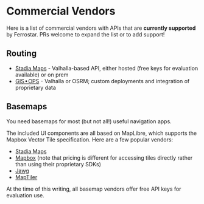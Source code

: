 # Commercial Vendors

Here is a list of commercial vendors with APIs that are **currently supported** by Ferrostar.
PRs welcome to expand the list or to add support!

## Routing

* [Stadia Maps](https://stadiamaps.com/) - Valhalla-based API, either hosted (free keys for evaluation available) or on prem
* [GIS • OPS](https://gis-ops.com/) - Valhalla or OSRM; custom deployments and integration of proprietary data


## Basemaps

You need basemaps for most (but not all!) useful navigation apps.

The included UI components are all based on MapLibre,
which supports the Mapbox Vector Tile specification.
Here are a few popular vendors:

* [Stadia Maps](https://stadiamaps.com/)
* [Mapbox](https://mapbox.com/) (note that pricing is different for accessing tiles directly rather than using their proprietary SDKs)
* [Jawg](https://www.jawg.io/)
* [MapTiler](https://maptiler.com/)

At the time of this writing, all basemap vendors offer free API keys for evaluation use.